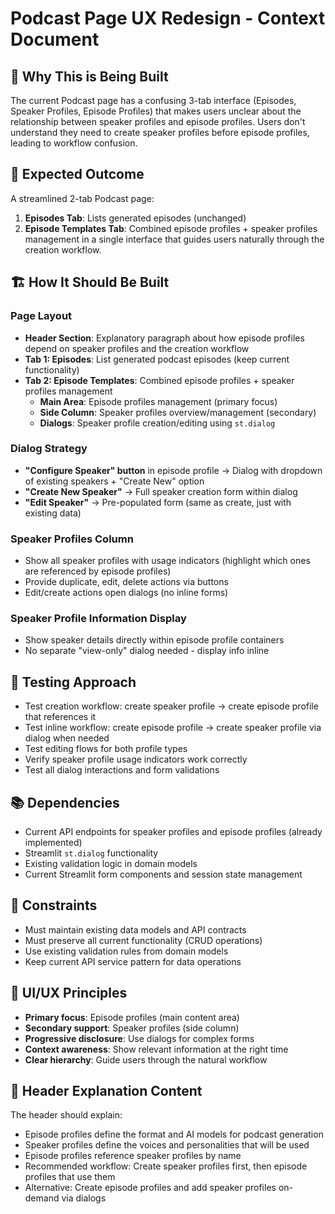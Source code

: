 # Podcast Page UX Redesign - Context Document

## 🎯 **Why This is Being Built**

The current Podcast page has a confusing 3-tab interface (Episodes, Speaker Profiles, Episode Profiles) that makes users unclear about the relationship between speaker profiles and episode profiles. Users don't understand they need to create speaker profiles before episode profiles, leading to workflow confusion.

## 🎁 **Expected Outcome**

A streamlined 2-tab Podcast page:
1. **Episodes Tab**: Lists generated episodes (unchanged)
2. **Episode Templates Tab**: Combined episode profiles + speaker profiles management in a single interface that guides users naturally through the creation workflow.

## 🏗️ **How It Should Be Built**

### **Page Layout**
- **Header Section**: Explanatory paragraph about how episode profiles depend on speaker profiles and the creation workflow
- **Tab 1: Episodes**: List generated podcast episodes (keep current functionality)
- **Tab 2: Episode Templates**: Combined episode profiles + speaker profiles management
  - **Main Area**: Episode profiles management (primary focus)
  - **Side Column**: Speaker profiles overview/management (secondary)
  - **Dialogs**: Speaker profile creation/editing using `st.dialog`

### **Dialog Strategy** 
- **"Configure Speaker" button** in episode profile → Dialog with dropdown of existing speakers + "Create New" option
- **"Create New Speaker"** → Full speaker creation form within dialog
- **"Edit Speaker"** → Pre-populated form (same as create, just with existing data)

### **Speaker Profiles Column**
- Show all speaker profiles with usage indicators (highlight which ones are referenced by episode profiles)
- Provide duplicate, edit, delete actions via buttons
- Edit/create actions open dialogs (no inline forms)

### **Speaker Profile Information Display**
- Show speaker details directly within episode profile containers
- No separate "view-only" dialog needed - display info inline

## 🔧 **Testing Approach**

- Test creation workflow: create speaker profile → create episode profile that references it
- Test inline workflow: create episode profile → create speaker profile via dialog when needed
- Test editing flows for both profile types
- Verify speaker profile usage indicators work correctly
- Test all dialog interactions and form validations

## 📚 **Dependencies**

- Current API endpoints for speaker profiles and episode profiles (already implemented)
- Streamlit `st.dialog` functionality
- Existing validation logic in domain models
- Current Streamlit form components and session state management

## 🚧 **Constraints**

- Must maintain existing data models and API contracts
- Must preserve all current functionality (CRUD operations)
- Use existing validation rules from domain models
- Keep current API service pattern for data operations

## 🎨 **UI/UX Principles**

- **Primary focus**: Episode profiles (main content area)
- **Secondary support**: Speaker profiles (side column)
- **Progressive disclosure**: Use dialogs for complex forms
- **Context awareness**: Show relevant information at the right time
- **Clear hierarchy**: Guide users through the natural workflow

## 📝 **Header Explanation Content**

The header should explain:
- Episode profiles define the format and AI models for podcast generation
- Speaker profiles define the voices and personalities that will be used
- Episode profiles reference speaker profiles by name
- Recommended workflow: Create speaker profiles first, then episode profiles that use them
- Alternative: Create episode profiles and add speaker profiles on-demand via dialogs